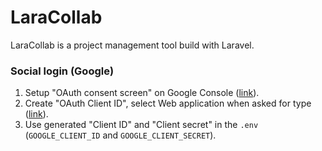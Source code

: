 # LaraCollab

LaraCollab is a project management tool build with Laravel.

### Social login (Google)

1. Setup "OAuth consent screen" on Google Console ([link](https://console.cloud.google.com/apis/credentials/consent)).
2. Create "OAuth Client ID", select Web application when asked for type ([link](https://console.cloud.google.com/apis/credentials)).
3. Use generated "Client ID" and "Client secret" in the `.env` (`GOOGLE_CLIENT_ID` and `GOOGLE_CLIENT_SECRET`).
